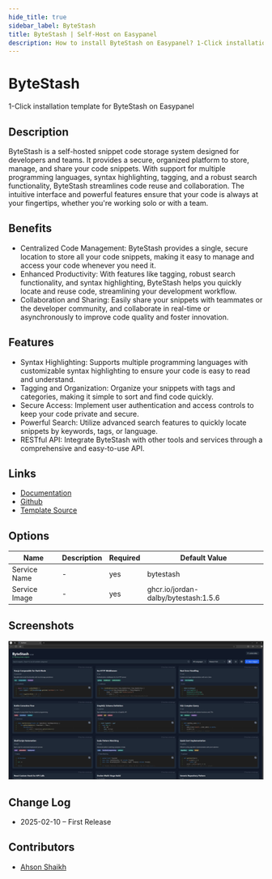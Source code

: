 ```yaml
---
hide_title: true
sidebar_label: ByteStash
title: ByteStash | Self-Host on Easypanel
description: How to install ByteStash on Easypanel? 1-Click installation template for ByteStash on Easypanel
---
```


<!-- generated -->

# ByteStash

1-Click installation template for ByteStash on Easypanel

## Description

ByteStash is a self-hosted snippet code storage system designed for developers and teams. It provides a secure, organized platform to store, manage, and share your code snippets. With support for multiple programming languages, syntax highlighting, tagging, and a robust search functionality, ByteStash streamlines code reuse and collaboration. The intuitive interface and powerful features ensure that your code is always at your fingertips, whether you&#39;re working solo or with a team.

## Benefits

- Centralized Code Management: ByteStash provides a single, secure location to store all your code snippets, making it easy to manage and access your code whenever you need it.
- Enhanced Productivity: With features like tagging, robust search functionality, and syntax highlighting, ByteStash helps you quickly locate and reuse code, streamlining your development workflow.
- Collaboration and Sharing: Easily share your snippets with teammates or the developer community, and collaborate in real-time or asynchronously to improve code quality and foster innovation.

## Features

- Syntax Highlighting: Supports multiple programming languages with customizable syntax highlighting to ensure your code is easy to read and understand.
- Tagging and Organization: Organize your snippets with tags and categories, making it simple to sort and find code quickly.
- Secure Access: Implement user authentication and access controls to keep your code private and secure.
- Powerful Search: Utilize advanced search features to quickly locate snippets by keywords, tags, or language.
- RESTful API: Integrate ByteStash with other tools and services through a comprehensive and easy-to-use API.

## Links

- [Documentation](https://github.com/jordan-dalby/bytestash/wiki)
- [Github](https://github.com/jordan-dalby/bytestash)
- [Template Source](https://github.com/easypanel-io/templates/tree/main/templates/bytestash)

## Options

Name | Description | Required | Default Value
-|-|-|-
Service Name | - | yes | bytestash
Service Image | - | yes | ghcr.io/jordan-dalby/bytestash:1.5.6

## Screenshots

![ByteStash Screenshot](./assets/screenshot.png)

## Change Log

- 2025-02-10 – First Release

## Contributors

- [Ahson Shaikh](https://github.com/Ahson-Shaikh)
